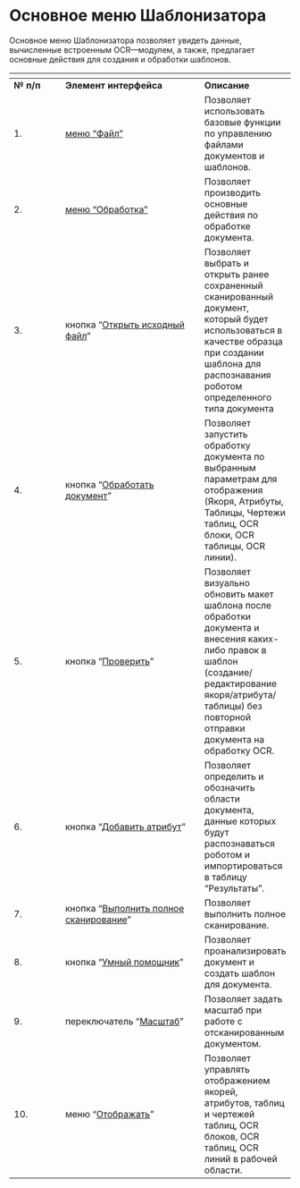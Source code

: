 # Основное меню Шаблонизатора

Основное меню Шаблонизатора позволяет увидеть данные, вычисленные встроенным OCR—модулем, а также, предлагает основные действия для создания и обработки шаблонов.

<table data-header-hidden><thead><tr><th width="97"></th><th width="279"></th><th></th></tr></thead><tbody><tr><td><strong>№ п/п</strong></td><td><strong>Элемент интерфейса</strong></td><td><strong>Описание</strong></td></tr><tr><td>1.</td><td><a href="menyu-fail.md">меню “Файл”</a></td><td>Позволяет использовать базовые функции по управлению файлами документов и шаблонов.</td></tr><tr><td>2.</td><td><a href="menyu-obrabotka.md">меню “Обработка”</a></td><td>Позволяет производить основные действия по обработке документа.</td></tr><tr><td>3.</td><td>кнопка “<a href="knopka-otkryt-iskhodnyi-fail.md">Открыть исходный файл</a>”</td><td>Позволяет выбрать и открыть ранее сохраненный сканированный документ, который будет использоваться в качестве образца при создании шаблона для распознавания роботом определенного типа документа</td></tr><tr><td>4. </td><td>кнопка “<a href="knopka-obrabotat-dokument.md">Обработать документ</a>”</td><td>Позволяет запустить обработку документа по выбранным параметрам для отображения (Якоря, Атрибуты, Таблицы, Чертежи таблиц, OCR блоки, OCR таблицы, OCR линии).</td></tr><tr><td>5.</td><td>кнопка “<a href="knopka-proverit.md">Проверить</a>”</td><td>Позволяет визуально обновить макет шаблона после обработки документа и внесения каких-либо правок в шаблон (создание/редактирование якоря/атрибута/таблицы)  без повторной отправки документа на обработку OCR.</td></tr><tr><td>6.</td><td>кнопка “<a href="knopka-dobavit-atribut.md">Добавить атрибут</a>”</td><td>Позволяет определить и обозначить области документа, данные которых будут распознаваться роботом и импортироваться в таблицу “Результаты”. </td></tr><tr><td>7.</td><td>кнопка “<a href="knopka-vypolnit-polnoe-skanirovanie/">Выполнить полное сканирование</a>”</td><td>Позволяет выполнить полное сканирование.</td></tr><tr><td>8.</td><td>кнопка “<a href="knopka-umnyi-pomoshnik.md">Умный помощник</a>”</td><td>Позволяет проанализировать документ и создать шаблон для документа.</td></tr><tr><td>9.</td><td>переключатель “<a href="pereklyuchatel-masshtab.md">Масштаб</a>”</td><td>Позволяет задать масштаб при работе с отсканированным документом.</td></tr><tr><td>10.</td><td>меню “<a href="menyu-otobrazhat.md">Отображать</a>”</td><td>Позволяет управлять отображением якорей, атрибутов, таблиц и чертежей таблиц, OCR блоков, OCR таблиц, OCR линий в рабочей области.</td></tr></tbody></table>

<figure><img src="https://lh7-rt.googleusercontent.com/docsz/AD_4nXcVXRPAFm-i2eztbwYyz3ahHO0uC3e_tMIrDRmngojUWHjTgkhbiXfH5bEEAFHyWhbjfYm1zYHgAb3N5R0blMiBZrws3x0LuFfKqGch5xPfcMGjDJINsxvVi-cct39lwkOsghmrEWh6cpVLbcluQDiN7uVl?key=MBC6hVHKTrgfBdJNL64AXQ" alt=""><figcaption></figcaption></figure>
